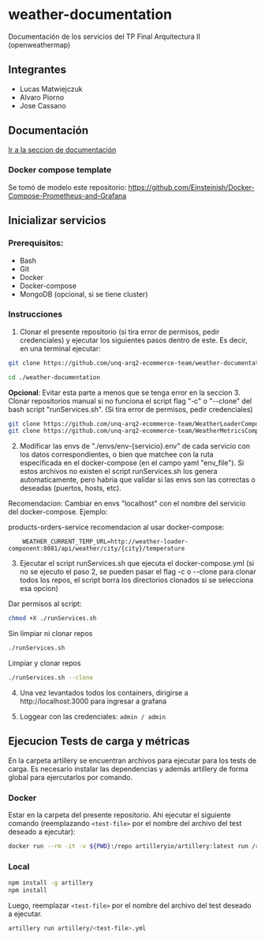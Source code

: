 # weather-documentation

Documentación de los servicios del TP Final Arquitectura II (openweathermap)

## Integrantes

- Lucas Matwiejczuk
- Alvaro Piorno
- Jose Cassano

## Documentación

[Ir a la seccion de documentación](./documents)

### Docker compose template

Se tomó de modelo este repositorio:
https://github.com/Einsteinish/Docker-Compose-Prometheus-and-Grafana

## Inicializar servicios

### Prerequisitos:

- Bash
- Git
- Docker
- Docker-compose
- MongoDB (opcional, si se tiene cluster)

### Instrucciones

1. Clonar el presente repositorio (si tira error de permisos, pedir credenciales) y ejecutar los siguientes pasos dentro de este. Es decir, en una terminal ejecutar: 

```bash
git clone https://github.com/unq-arq2-ecommerce-team/weather-documentation.git`
```

```bash
cd ./weather-documentation
```

**Opcional**: Evitar esta parte a menos que se tenga error en la seccion 3. Clonar repositorios manual si no funciona el script flag "-c" o "--clone" del bash script "runServices.sh". (Si tira error de permisos, pedir credenciales)

```bash
git clone https://github.com/unq-arq2-ecommerce-team/WeatherLoaderComponent
git clone https://github.com/unq-arq2-ecommerce-team/WeatherMetricsComponent
```

2. Modificar las envs de "./envs/env-{servicio}.env" de cada servicio con los datos correspondientes, o bien que matchee con la ruta especificada en el docker-compose (en el campo yaml "env_file"). Si estos archivos no existen el script runServices.sh los genera automaticamente, pero habria que validar si las envs son las correctas o deseadas (puertos, hosts, etc).

Recomendacion: Cambiar en envs "localhost" con el nombre del servicio del docker-compose. Ejemplo:

products-orders-service recomendacion al usar docker-compose:

```
    WEATHER_CURRENT_TEMP_URL=http://weather-loader-component:8081/api/weather/city/{city}/temperature
```

3. Ejecutar el script runServices.sh que ejecuta el docker-compose.yml (si no se ejecuto el paso 2, se pueden pasar el flag -c o --clone para clonar todos los repos, el script borra los directorios clonados si se selecciona esa opcion)

Dar permisos al script:

```bash
chmod +X ./runServices.sh
```

Sin limpiar ni clonar repos

```bash
./runServices.sh
```

Limpiar y clonar repos

```bash
./runServices.sh --clone
```

4. Una vez levantados todos los containers, dirigirse a http://localhost:3000 para ingresar a grafana

5. Loggear con las credenciales: `admin / admin`

## Ejecucion Tests de carga y métricas

En la carpeta artillery se encuentran archivos para ejecutar para los tests de carga. Es necesario instalar las dependencias y además artillery de forma global para ejercutarlos por comando.

### Docker

Estar en la carpeta del presente repositorio. Ahi ejecutar el siguiente comando (reemplazando `<test-file>` por el nombre del archivo del test deseado a ejecutar):  

```bash
docker run --rm -it -v ${PWD}:/repo artilleryio/artillery:latest run /repo/artillery/<test-file>.yml
```

### Local

```bash
npm install -g artillery
npm install
```
Luego, reemplazar `<test-file>` por el nombre del archivo del test deseado a ejecutar.
```bash
artillery run artillery/<test-file>.yml
```